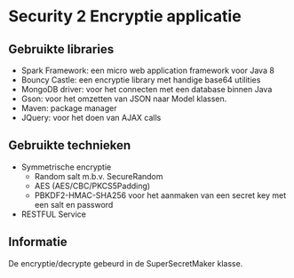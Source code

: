 # Security 2 Encryptie applicatie

## Gebruikte libraries
* Spark Framework: een micro web application framework voor Java 8
* Bouncy Castle: een encryptie library met handige base64 utilities
* MongoDB driver: voor het connecten met een database binnen Java
* Gson: voor het omzetten van JSON naar Model klassen.
* Maven: package manager
* JQuery: voor het doen van AJAX calls

## Gebruikte technieken
* Symmetrische encryptie
  * Random salt m.b.v. SecureRandom
  * AES (AES/CBC/PKCS5Padding)
  * PBKDF2-HMAC-SHA256 voor het aanmaken van een secret key met een salt en password
* RESTFUL Service

## Informatie
De encryptie/decrypte gebeurd in de SuperSecretMaker klasse.